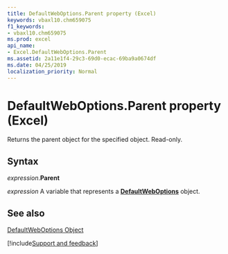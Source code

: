 ```yaml
---
title: DefaultWebOptions.Parent property (Excel)
keywords: vbaxl10.chm659075
f1_keywords:
- vbaxl10.chm659075
ms.prod: excel
api_name:
- Excel.DefaultWebOptions.Parent
ms.assetid: 2a11e1f4-29c3-69d0-ecac-69ba9a0674df
ms.date: 04/25/2019
localization_priority: Normal
---
```



# DefaultWebOptions.Parent property (Excel)

Returns the parent object for the specified object. Read-only.


## Syntax

_expression_.**Parent**

_expression_ A variable that represents a **[DefaultWebOptions](Excel.DefaultWebOptions.md)** object.


## See also


[DefaultWebOptions Object](Excel.DefaultWebOptions.md)

[!include[Support and feedback](~/includes/feedback-boilerplate.md)]